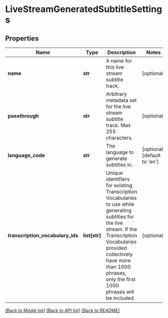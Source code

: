 # LiveStreamGeneratedSubtitleSettings

## Properties
Name | Type | Description | Notes
------------ | ------------- | ------------- | -------------
**name** | **str** | A name for this live stream subtitle track. | [optional] 
**passthrough** | **str** | Arbitrary metadata set for the live stream subtitle track. Max 255 characters. | [optional] 
**language_code** | **str** | The language to generate subtitles in. | [optional] [default to 'en']
**transcription_vocabulary_ids** | **list[str]** | Unique identifiers for existing Transcription Vocabularies to use while generating subtitles for the live stream. If the Transcription Vocabularies provided collectively have more than 1000 phrases, only the first 1000 phrases will be included. | [optional] 

[[Back to Model list]](../README.md#documentation-for-models) [[Back to API list]](../README.md#documentation-for-api-endpoints) [[Back to README]](../README.md)


